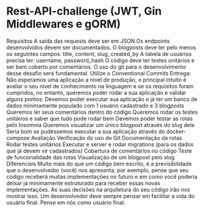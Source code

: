 # Rest-API-challenge (JWT, Gin Middlewares e gORM)

Requisitos A saída das requests deve ser em JSON Os endpoints desenvolvidos devem ser documentados. O blogposts deve ter pelo menos os seguintes campos: title, content, slug, created_by   A tabela de usuários precisa ter: username, password_hash  O código deve ter testes unitários e ser bem coberto por comentários.  O uso do git para o desenvolvimento desse desafio será fundamental.   Utilize o Conventional Commits   Entrega: Não esperamos uma aplicação a nível de produção, o principal intuito é avaliar o seu nível de conhecimento na linguagem e se os requisitos foram cumpridos, no entanto, queremos poder rodar a sua aplicação e validar alguns pontos:   Devemos poder executar sua aplicação e já ter um banco de dados minimamente populado com 1 usuário cadastrado e 3 blogposts Queremos ler seus comentários dentro do código Queremos rodar os testes unitários e saber que tudo pode rodar bem Devemos poder testar as rotas pelo Insomnia Queremos visualizar um único blogpost através do slug dele Seria bom se pudéssemos executar a sua aplicação através do docker-compose  Avaliação Verificação do uso do Git Documentação da rotas Rodar testes unitários Executar e server e rodar migrations (para os dados que já devem vir cadastrados) Cobertura de comentários no código Teste de funcionalidade das rotas Visualização de um blogpost pelo slug  Diferenciais Muito mais do que um código bem escrito, é a previsibilidade que o desenvolvedor (você) nos apresenta, por exemplo, pense que seu código receberá muitas implementações no futuro e em como você poderia deixar já minimamente estruturado para receber essas novas implementações. As suas decisões na arquitetura do seu código irão nos mostrar isso. Um desenvolvedor deve sempre pensar em facilitar a vida do usuário final. Pense em nós como usuário final. 

